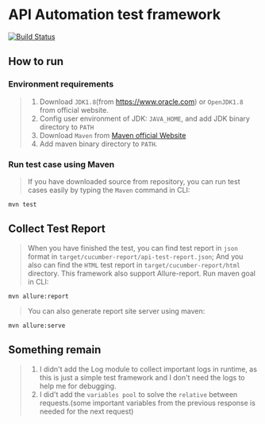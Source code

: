 # API Automation test framework
[![Build Status](https://travis-ci.org/jimmyseraph/BankAPI.svg?branch=master)](https://travis-ci.org/jimmyseraph/BankAPI)
## How to run
### Environment requirements
> 1. Download `JDK1.8`(from https://www.oracle.com) or `OpenJDK1.8` from official website.
> 2. Config user environment of JDK: `JAVA_HOME`, and add JDK binary directory to `PATH`
> 3. Download `Maven` from [Maven official Website](https://maven.apache.org)
> 4. Add maven binary directory to `PATH`.
 
### Run test case using Maven
> If you have downloaded source from repository, you can run test cases easily by typing the `Maven` command in CLI:
```shell
mvn test
```
## Collect Test Report
> When you have finished the test, you can find test report in `json` format in `target/cucumber-report/api-test-report.json`;
> And you also can find the `HTML` test report in `target/cucumber-report/html` directory.
> This framework also support Allure-report. Run maven goal in CLI:
```shell
mvn allure:report
```
> You can also generate report site server using maven:
```shell
mvn allure:serve
```

## Something remain
> 1. I didn't add the Log module to collect important logs in runtime, as this is just a simple test framework and I don't need the logs to help me for debugging.
> 2. I did't add the `variables pool` to solve the `relative` between requests.(some important variables from the previous response is needed for the next request)
